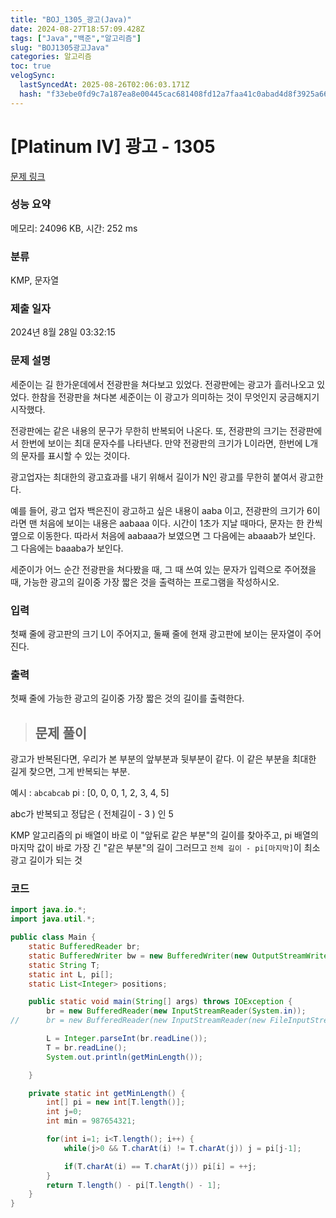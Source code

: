 ```yaml
---
title: "BOJ_1305_광고(Java)"
date: 2024-08-27T18:57:09.428Z
tags: ["Java","백준","알고리즘"]
slug: "BOJ1305광고Java"
categories: 알고리즘
toc: true
velogSync:
  lastSyncedAt: 2025-08-26T02:06:03.171Z
  hash: "f33ebe0fd9c7a187ea8e00445cac681408fd12a7faa41c0abad4d8f3925a66ae"
---
```


# [Platinum IV] 광고 - 1305 

[문제 링크](https://www.acmicpc.net/problem/1305) 

### 성능 요약

메모리: 24096 KB, 시간: 252 ms

### 분류

KMP, 문자열

### 제출 일자

2024년 8월 28일 03:32:15

### 문제 설명

<p>세준이는 길 한가운데에서 전광판을 쳐다보고 있었다. 전광판에는 광고가 흘러나오고 있었다. 한참을 전광판을 쳐다본 세준이는 이 광고가 의미하는 것이 무엇인지 궁금해지기 시작했다.</p>

<p>전광판에는 같은 내용의 문구가 무한히 반복되어 나온다. 또, 전광판의 크기는 전광판에서 한번에 보이는 최대 문자수를 나타낸다. 만약 전광판의 크기가 L이라면, 한번에 L개의 문자를 표시할 수 있는 것이다.</p>

<p>광고업자는 최대한의 광고효과를 내기 위해서 길이가 N인 광고를 무한히 붙여서 광고한다.</p>

<p>예를 들어, 광고 업자 백은진이 광고하고 싶은 내용이 aaba 이고, 전광판의 크기가 6이라면 맨 처음에 보이는 내용은 aabaaa 이다. 시간이 1초가 지날 때마다, 문자는 한 칸씩 옆으로 이동한다. 따라서 처음에 aabaaa가 보였으면 그 다음에는 abaaab가 보인다. 그 다음에는 baaaba가 보인다.</p>

<p>세준이가 어느 순간 전광판을 쳐다봤을 때, 그 때 쓰여 있는 문자가 입력으로 주어졌을 때, 가능한 광고의 길이중 가장 짧은 것을 출력하는 프로그램을 작성하시오.</p>

### 입력 

 <p>첫째 줄에 광고판의 크기 L이 주어지고, 둘째 줄에 현재 광고판에 보이는 문자열이 주어진다.</p>

### 출력 

 <p>첫째 줄에 가능한 광고의 길이중 가장 짧은 것의 길이를 출력한다.</p>
 
 

> ## 문제 풀이

광고가 반복된다면, 우리가 본 부분의 앞부분과 뒷부분이 같다. 이 같은 부분을 최대한 길게 찾으면, 그게 반복되는 부분.

예시 : `abcabcab`
pi : [0, 0, 0, 1, 2, 3, 4, 5]

abc가 반복되고 정답은 ( 전체길이 - 3 ) 인 5

KMP 알고리즘의 pi 배열이 바로 이 "앞뒤로 같은 부분"의 길이를 찾아주고, pi 배열의 마지막 값이 바로 가장 긴 "같은 부분"의 길이
그러므고 `전체 길이 - pi[마지막]`이 최소 광고 길이가 되는 것


### 코드
```java
import java.io.*;
import java.util.*;

public class Main {
	static BufferedReader br;
	static BufferedWriter bw = new BufferedWriter(new OutputStreamWriter(System.out));
	static String T;
	static int L, pi[];
	static List<Integer> positions;

	public static void main(String[] args) throws IOException {
        br = new BufferedReader(new InputStreamReader(System.in));
//		br = new BufferedReader(new InputStreamReader(new FileInputStream("input.txt")));

		L = Integer.parseInt(br.readLine());
		T = br.readLine();
		System.out.println(getMinLength());

	}

	private static int getMinLength() {
		int[] pi = new int[T.length()];
		int j=0; 
		int min = 987654321;

		for(int i=1; i<T.length(); i++) {
			while(j>0 && T.charAt(i) != T.charAt(j)) j = pi[j-1];

			if(T.charAt(i) == T.charAt(j)) pi[i] = ++j;
		}
		return T.length() - pi[T.length() - 1];
	}
}
```